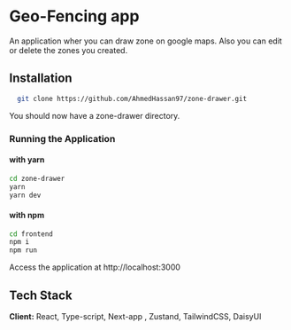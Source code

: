 # Geo-Fencing app

An application wher you can draw zone on google maps. Also you can edit or delete the zones you created.

## Installation

```bash
  git clone https://github.com/AhmedHassan97/zone-drawer.git
```

You should now have a zone-drawer directory.

### Running the Application

#### with yarn

```bash
cd zone-drawer
yarn
yarn dev
```

#### with npm

```bash
cd frontend
npm i
npm run
```

Access the application at http://localhost:3000

## Tech Stack

**Client:** React, Type-script, Next-app , Zustand, TailwindCSS, DaisyUI

